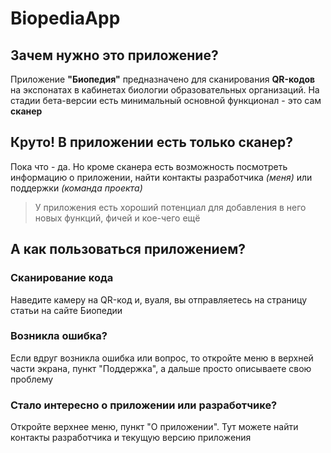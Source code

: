 # BiopediaApp

## Зачем нужно это приложение?
Приложение **"Биопедия"** предназначено для сканирования **QR-кодов** на экспонатах в кабинетах биологии образовательных организаций. На стадии бета-версии есть минимальный основной функционал - это сам **сканер** 

## Круто! В приложении есть только сканер?
Пока что - да. Но кроме сканера есть возможность посмотреть информацию о приложении, найти контакты разработчика *(меня)* или поддержки *(команда проекта)*
> У приложения есть хороший потенциал для добавления в него новых функций, фичей и кое-чего ещё

## А как пользоваться приложением?

### Сканирование кода
Наведите камеру на QR-код и, вуаля, вы отправляетесь на страницу статьи на сайте Биопедии

### Возникла ошибка?
Если вдруг возникла ошибка или вопрос, то откройте меню в верхней части экрана, пункт "Поддержка", а дальше просто описываете свою проблему

### Стало интересно о приложении или разработчике?
Откройте верхнее меню, пункт "О приложении". Тут можете найти контакты разработчика и текущую версию приложения
